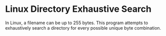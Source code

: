 # Linux Directory Exhaustive Search
In Linux, a filename can be up to 255 bytes. This program attempts to exhaustively search a directory for every possible unique byte combination.
